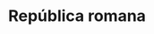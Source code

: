 ﻿---
title: "República romana"
permalink: periodes_8.html
layout: periode
dataInici: -509
dataFi: -27
sidebar: periodes
pares:
  - id: 176
    title: "Antigua Roma"
    dataInici: "(-753)"
    dataFi: "(476)"

fills:
  - id: 43
    title: "Conquista de Italia"
    dataInici: "(-396)"
    dataFi: "(-264)"

  - id: 0
    title: "Primera guerra púnica"
    dataInici: "(-264)"
    dataFi: "(-241)"

  - id: 50
    title: "Guerras Ilíricas"
    dataInici: "(-229)"
    dataFi: "(-219)"

  - id: 40
    title: "Segunda guerra púnica"
    dataInici: "(-218)"
    dataFi: "(-201)"

  - id: 49
    title: "Conquista de Hispania"
    dataInici: "(-218)"
    dataFi: "(-19)"

  - id: 51
    title: "Guerras Macedónicas"
    dataInici: "(-214)"
    dataFi: "(-148)"

  - id: 56
    title: "Guerra Siria"
    dataInici: "(-192)"
    dataFi: "(-188)"

  - id: 556
    title: "Primera Guerra Servil"
    dataInici: "(-135)"
    dataFi: "(-132)"

  - id: 58
    title: "Guerra Cimbria"
    dataInici: "(-113)"
    dataFi: "(-101)"

  - id: 57
    title: "Guerra de Jugurta"
    dataInici: "(-111)"
    dataFi: "(-104)"

  - id: 557
    title: "Segunda Guerra Servil"
    dataInici: "(-104)"
    dataFi: "(-100)"

  - id: 59
    title: "Guerras Mitridáticas"
    dataInici: "(-89)"
    dataFi: "(-63)"

  - id: 147
    title: "Primera guerra civil"
    dataInici: "(-88)"
    dataFi: "(-81)"

  - id: 555
    title: "Guerra de Sertorio"
    dataInici: "(-82)"
    dataFi: "(-72)"

  - id: 558
    title: "Tercera Guerra Servil"
    dataInici: "(-73)"
    dataFi: "(-71)"

  - id: 145
    title: "Primer Triunvirato"
    dataInici: "(-60)"
    dataFi: "(-53)"

  - id: 93
    title: "Julio Cesar"
    dataInici: "(-58)"
    dataFi: "(-44)"

  - id: 205
    title: "Batalla de Carras"
    dataInici: "(-53)"

  - id: 61
    title: "Segunda Guerra Civil"
    dataInici: "(-49)"
    dataFi: "(-45)"

  - id: 580
    title: "Guerra de Módena"
    dataInici: "(-44)"
    dataFi: "(-43)"

  - id: 551
    title: "Revuelta Siciliana"
    dataInici: "(-44)"
    dataFi: "(-36)"

  - id: 62
    title: "Tercera guerra civil"
    dataInici: "(-43)"
    dataFi: "(-42)"

  - id: 148
    title: "Segundo Triunvirato"
    dataInici: "(-43)"
    dataFi: "(-33)"

  - id: 63
    title: "Cuarta guerra civil"
    dataInici: "(-32)"
    dataFi: "(-30)"

jocsPrincipals:
  - title: "The Republic of Rome"
    bggId: 1513

jocsEscenaris:
jocsEpoca:
jocsEpocaEscenaris:
  - title: "Pax Romana"
    bggId: 17393
    escenari: "The Rise of Rome"

  - title: "French Foreign Legion"
    bggId: 11552
    escenari: "Dahomey"
    dataInici: 1892
    dataFi: 

  - title: "Anachronism"
    bggId: 14038
    escenari: "Cleopatra VII"
    dataInici: -51
    dataFi: -30

---

